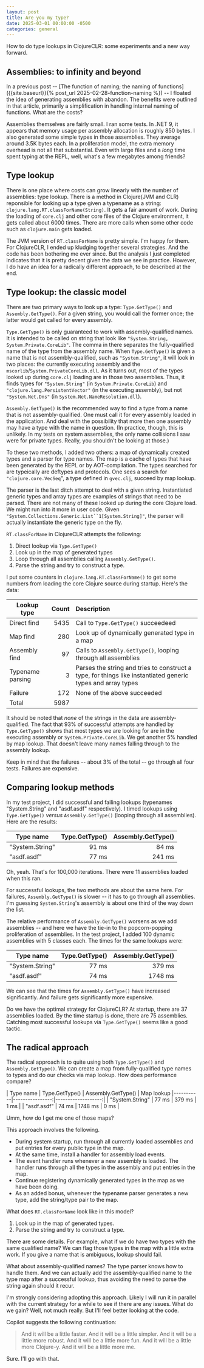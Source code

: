 ```yaml
---
layout: post
title: Are you my type?
date: 2025-03-01 00:00:00 -0500
categories: general
---
```


How to do type lookups in ClojureCLR: some experiments and a new way forward.

## Assemblies: to infinity and beyond

In a previous post -- [The function of naming; the naming of functions]({{site.baseurl}}{% post_url 2025-02-28-function-naming %}) -- I floated the idea of generating assemblies with abandon.  The benefits were outlined in that article, primarily a simplification in handling internal naming of functions.  What are the costs?

Assemblies themselves are fairly small.  I ran some tests.  In .NET 9, it appears that memory usage per assembly allocation is roughly 850 bytes.
I also generated some simple types in those assemblies.  They average around 3.5K bytes each. In a proliferation model, the extra memory overhead is not all that substantial.  Even with large files and a _long_ time spent typing at the REPL, well, what's a few megabytes among friends?  

## Type lookup

There is one place where costs can grow linearly with the number of assemblies: type lookup.  There is a method in Clojure(JVM and CLR) reponsible for looking up a type given a typename as a string: `clojure.lang.RT.classForName(String)`.  It gets a fair amount of work.  During the loading of `core.clj` and other core files of the Clojure environment, it gets called about 6000 times.  There are more calls when some other code such as `clojure.main` gets loaded.

The JVM version of `RT.classForName` is pretty simple.  I'm happy for them.  For ClojureCLR, I ended up kludging together several strategies.  And the code has been bothering me ever since.  But the analysis I just completed indicates that it is pretty decent given the data we see in practice.    However, I do have an idea for a radically different approach, to be described at the end. 

## Type lookup: the classic model

There are two primary ways to look up a type: `Type.GetType()` and `Assembly.GetType()`. For a given string, you would call the former once; the latter would get called for every assembly.

`Type.GetType()` is only guaranteed to work with assembly-qualified names. It is intended to be called on string that look like `"System.String, System.Private.CoreLib"`.  The comma in there separates the fully-qualified name of the type from the assembly name.  When `Type.GetType()` is given a name that is not assembly-qualified, such as `"System.String"`, it will look in two places:  the currently executing assembly and the  `mscorlib`/`System.PrivateCoreLib.dll`.  As it turns out, most of the types looked up  during `core.clj` loading are in those two assemblies.  Thus, it finds types for `"System.String"` (in `System.Private.CoreLib`) and `"clojure.lang.PersistentVector"` (in the executing assembly), but not `"System.Net.Dns"` (in `System.Net.NameResolution.dll`).

`Assembly.GetType()` is the recommended way to find a type from a name that is not assembly-qualified.  One must call it for every assembly loaded in the application.  And deal with the possibility that more then one assembly may have a type with the name in question.  (In practice, though, this is unlikely.  In my tests on system assemblies, the only name collisions I saw were for private types.  Really, you shouldn't be looking at those.)

To these two methods, I added two others: a map of dynamically created types and a parser for type names.  The map is a cache of types that have been generated by the REPL or by AOT-compilation. The types searched for are typeically are deftypes and protocols.  One sees a search for `"clojure.core.VecSeq`", a type defined in `gvec.clj`, succeed by map lookup.

The parser is the last ditch attempt to deal with a given string.  Instantiated generic types and array types are examples of strings that need to be parsed.  There are not many of these looked up during the core Clojure load.  We might run into it more in user code.  Given `"System.Collections.Generic.List``1[System.String]"`, the parser will actually instantiate the generic type on the fly.  

`RT.classForName` in ClojureCLR attempts the following:

1. Direct lookup via `Type.GetType()`
2. Look up in the map of generated types 
3. Loop through all assemblies calling `Assembly.GetType()`.
4. Parse the string and try to construct a type.  

I put some counters in `clojure.lang.RT.classForName()` to get some numbers from loading the core Clojure source during startup.
Here's the data:

|Lookup type  | Count | Description |
|-------------|-------:|:-------------|
| Direct find        | 5435 | Call to `Type.GetType()` succeedeed |
| Map find           |  280 | Look up of dynamically generated type in a map |
| Assembly find      |   97 |  Calls to `Assembly.GetType()`, looping through all assemblies |
| Typename parsing   |    3 | Parses the string and tries to construct a type, for things like instantiated generic types and array types |
| Failure            |  172 | None of the above succeeded |
| Total              | 5987 | |


It should be noted that _none_ of the strings in the data are assembly-qualified.  The fact that 93% of successful attempts are handled by `Type.GetType()` shows that most types we are looking for are in the executing assembly or `System.Private.CoreLib`. 
 We get another 5% handled by map lookup. That doesn't leave many names falling through to the assembly lookup.
 
 Keep in mind that the failures -- about 3% of the total -- go through all four tests.  Failures are expensive.

 ## Comparing lookup methods

In my test project, I did successful and failing lookups (typenames "System.String" and "asdf.asdf" respectively).
I timed lookups using `Type.GetType()` _versus_ `Assembly.GetType()` (looping through all assemblies).  Here are the results:

| Type name | Type.GetType() | Assembly.GetType() |
|-----------|----------------:|-------------------:|
| "System.String" |  91 ms | 84 ms |
| "asdf.asdf"     |  77 ms | 241 ms | 

Oh, yeah.  That's for 100,000 iterations.  There were 11 assemblies loaded when this ran.

For successful lookups, the two methods are about the same here.
For failures, `Assembly.GetType()` is slower -- it has to go through all assemblies.  I'm guessing `System.String`'s assembly is about one third of the way down the list.

 The relative performance of `Assembly.GetType()` worsens as we add assemblies -- and here we have the tie-in to the popcorn-popping proliferation of assemblies.   In the test project, I added 100 dynamic assemblies with 5 classes each.  The times for the same lookups were:

| Type name | Type.GetType() | Assembly.GetType() |
|-----------|----------------:|-------------------:|
| "System.String" |  77 ms |  379 ms |
| "asdf.asdf"     |  74 ms | 1748 ms | 

We can see that the times for `Assembly.GetType()` have increased significantly. And failure gets significantly more expensive.

Do we have the optimal strategy for ClojureCLR?  At startup, there are 37 assemblies loaded.  By the time startup is done, there are 75 assemblies.
Catching most successful lookups via `Type.GetType()` seems like a good tactic.


## The radical approach

The radical approach is to quite using both `Type.GetType()` and `Assembly.GetType()`.   We can create a map from fully-qualified type names to types and do our checks via map lookup.  How does performance compare?


| Type name | Type.GetType() | Assembly.GetType() |  Map lookup
|-----------|----------------:|-------------------:|
| "System.String" |  77 ms |  379 ms | 1 ms |
| "asdf.asdf"     |  74 ms | 1748 ms | 0 ms |

Umm, how do I get me one of those maps?

This approach involves the following.
- During system startup, run through all currently loaded assemblies and put entries for every public type in the map.
- At the same time, install a handler for assembly load events.
- The event handler runs whenever a new assembly is loaded.  The handler runs through all the types in the assembly and put entries in the map.
- Continue registering dynamically generated types in the map as we have been doing.
- As an added bonus, whenever the typename parser generates a new type, add the string/type pair to the map. 

What does `RT.classForName` look like in this model?  

1. Look up in the map of generated types.
2. Parse the string and try to construct a type.

There are some details.  For example, what if we do have two types with the same qualified name?  We can flag those types in the map with a little extra work.  If you give a name that is ambiguous, lookup should fail.

What about assembly-qualified names?  The type parser knows how to handle them.  And we can actually add the assembly-qualified name to the type map after a successful lookup, thus avoiding the need to parse the string again should it recur.

I'm strongly considering adopting this approach.  Likely I will run it in parallel with the current strategy for a while to see if there are any issues.  What do we gain?  Well, not much really.  But I'll feel better looking at the code.  

Copilot suggests the following continuation:  

> And it will be a little faster.  And it will be a little simpler.  And it will be a little more robust.  And it will be a little more fun.  And it will be a little more Clojure-y.  And it will be a little more me.

Sure.  I'll go with that.